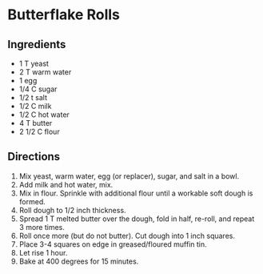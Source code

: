 # Butterflake Rolls

## Ingredients
*	1		T	yeast
*	2		T	warm water
*	1			egg
*	1/4		C	sugar
*	1/2		t	salt
*	1/2		C	milk
*	1/2		C	hot water
*	4		T	butter
*	2 1/2	C	flour

## Directions
1.	Mix yeast, warm water, egg (or replacer), sugar, and salt in a bowl.
2.	Add milk and hot water, mix.
3.	Mix in flour. Sprinkle with additional flour until a workable soft dough is formed.
4.	Roll dough to 1/2 inch thickness.
5.	Spread 1 T melted butter over the dough, fold in half, re-roll, and repeat 3 more times.
6.	Roll once more (but do not butter). Cut dough into 1 inch squares.
7.	Place 3-4 squares on edge in greased/floured muffin tin.
8.	Let rise 1 hour.
9.	Bake at 400 degrees for 15 minutes.
